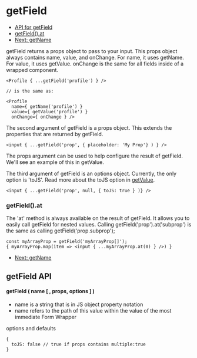 # getField

* [API for getField]('#API')
* [getField().at]('#getFieldAt')
* [Next: getName]('./get-name')


getField returns a props object to pass to your input.  This props object always
contains name, value, and onChange.  For name, it uses getName.  For value, it uses
getValue.  onChange is the same for all fields inside of a wrapped component.

```
<Profile { ...getField('profile') } />

// is the same as:

<Profile
  name={ getName('profile') }
  value={ getValue('profile') }
  onChange={ onChange } />
```

The second argument of getField is a props object.  This extends the properties that
are returned by getField.

```
<input { ...getField('prop', { placeholder: 'My Prop'} ) } />
```

The props argument can be used to help configure the result of getField.
We'll see an example of this in getValue.

The third argument of getField is an options object.  Currently, the only option is 'toJS'.
Read more about the toJS option in [getValue](./get-value).

```
<input { ...getField('prop', null, { toJS: true } )} />
```


### <a name="getFieldAt"></a>getField().at

The 'at' method is always available on the result of getField.  It allows you to easily call getField for nested values.
Calling getField('prop').at('subprop') is the same as calling getField('prop.subprop');

```
const myArrayProp = getField('myArrayProp[]');
{ myArrayProp.map(item => <input { ...myArrayProp.at(0) } />) }
```


* [Next: getName]('./get-name')


## <a name="API"></a>getField API

#### getField ( name [ , props,  options ] )

* name is a string that is in JS object property notation
* name refers to the path of this value within the value of the most immediate Form Wrapper

options and defaults
```
{
  toJS: false // true if props contains multiple:true
}
```
